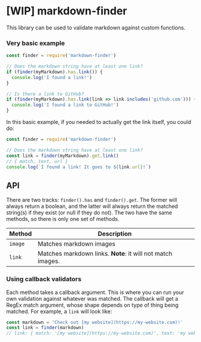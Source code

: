 # [WIP] markdown-finder

This library can be used to validate markdown against custom functions.

### Very basic example

```js
const finder = require('markdown-finder')

// Does the markdown string have at least one link?
if (finder(myMarkdown).has.link()) {
  console.log('I found a link!')
}

// Is there a link to GitHub?
if (finder(myMarkdown).has.link(link => link.includes('github.com'))) {
  console.log('I found a link to GitHub!')
}
```

In this basic example, if you needed to actually get the link itself, you could do:

```js
const finder = require('markdown-finder')

// Does the markdown string have at least one link?
const link = finder(myMarkdown).get.link()
// { match, text, url }
console.log(`I found a link! It goes to ${link.url}!`)
```

## API

There are two tracks: `finder().has` and `finder().get`. The former will always return a boolean, and the latter will always return the matched string(s) if they exist (or null if they do not). The two have the same methods, so there is only one set of methods.

| Method | Description |
| ------ | ----------- |
| `image` | Matches markdown images |
| `link` | Matches markdown links. **Note**: it will not match images. |

### Using callback validators

Each method takes a callback argument. This is where you can run your own validation against whatever was matched. The callback will get a RegEx match argument, whose shape depends on type of thing being matched. For example, a `link` will look like:

```js
const markdown = 'Check out [my website](https://my-website.com)!'
const link = finder(markdown)
// link: { match: '[my website](https://my-website.com)', text: 'my website', url: 'https://my-website.com' }
```
